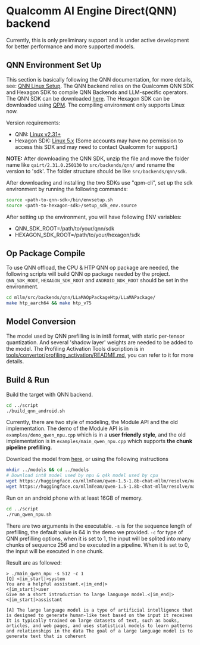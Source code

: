 # Qualcomm AI Engine Direct(QNN) backend

Currently, this is only preliminary support and is under active development for better performance and more supported models.

## QNN Environment Set Up
This section is basically following the QNN documentation, for more details, see: [QNN Linux Setup](https://docs.qualcomm.com/bundle/publicresource/topics/80-63442-50/linux_setup.html).
The QNN backend relies on the Qualcomm QNN SDK and Hexagon SDK to compile QNN Backends and LLM-specific operators. The QNN SDK can be downloaded [here](https://www.qualcomm.com/developer/software/qualcomm-ai-engine-direct-sdk). The Hexagon SDK can be downloaded using [QPM](https://qpm.qualcomm.com/). The compiling environment only supports Linux now.

Version requirements:
* QNN: [Linux v2.31+](https://qpm.qualcomm.com/#/main/tools/details/qualcomm_neural_processing_sdk)
* Hexagon SDK: [Linux 5.x](https://qpm.qualcomm.com/#/main/tools/details/HexagonSDK5.x)  (Some accounts may have no permission to access this SDK and may need to contact Qualcomm for support.)

**NOTE:** After downloading the QNN SDK, unzip the file and move the folder name like `qairt/2.31.0.250130` to `src/backends/qnn/` and rename the version to 'sdk'. The folder structure should be like `src/backends/qnn/sdk`.

After downloading and installing the two SDKs use "qpm-cli", set up the sdk environment by running the following commands:

```bash
source <path-to-qnn-sdk>/bin/envsetup.sh
source <path-to-hexagon-sdk>/setup_sdk_env.source
```

After setting up the environment, you will have following ENV variables:

* QNN_SDK_ROOT=/path/to/your/qnn/sdk
* HEXAGON_SDK_ROOT=/path/to/your/hexagon/sdk

## Op Package Compile

To use QNN offload, the CPU & HTP QNN op package are needed, the following scripts will build QNN op package needed by the project. `QNN_SDK_ROOT`, `HEXAGON_SDK_ROOT` and `ANDROID_NDK_ROOT` should be set in the environment.

```bash
cd mllm/src/backends/qnn/LLaMAOpPackageHtp/LLaMAPackage/
make htp_aarch64 && make htp_v75
```

## Model Conversion

The model used by QNN prefilling is in int8 format, with static per-tensor quantization. And several 'shadow layer' weights are needed to be added to the model. The Profiling Activation Tools discription is in [tools/convertor/profiling_activation/README.md](../../../tools/convertor/profiling_activation/README.md), you can refer to it for more details.

## Build & Run

Build the target with QNN backend.

```bash
cd ../script
./build_qnn_android.sh
```

Currently, there are two style of modeling, the Module API and the old implementation. The demo of the Module API is in `examples/demo_qwen_npu.cpp` which is in a **user friendly style**, and the old implementation is in `examples/main_qwen_npu.cpp` which supports **the chunk pipeline prefilling**.

Download the model from [here](https://huggingface.co/mllmTeam/qwen-1.5-1.8b-chat-mllm/blob/main/), or using the following instructions

```bash
mkdir ../models && cd ../models
# Download int8 model used by npu & q4k model used by cpu
wget https://huggingface.co/mllmTeam/qwen-1.5-1.8b-chat-mllm/resolve/main/qwen-1.5-1.8b-chat-int8.mllm?download=true  -O qwen-1.5-1.8b-chat-int8.mllm
wget https://huggingface.co/mllmTeam/qwen-1.5-1.8b-chat-mllm/resolve/main/qwen-1.5-1.8b-chat-q4k.mllm?download=true  -O qwen-1.5-1.8b-chat-q4k.mllm
```

Run on an android phone with at least 16GB of memory.

```bash
cd ../script
./run_qwen_npu.sh
```

There are two arguments in the executable. `-s` is for the sequence length of prefilling, the default value is 64 in the demo we provided. `-c` for type of QNN prefilling options, when it is set to 1, the input will be splited into many chunks of sequence 256 and be executed in a pipeline. When it is set to 0, the input will be executed in one chunk.

Result are as followed:

```
> ./main_qwen_npu -s 512 -c 1
[Q] <|im_start|>system
You are a helpful assistant.<|im_end|>
<|im_start|>user
Give me a short introduction to large language model.<|im_end|>
<|im_start|>assistant

[A] The large language model is a type of artificial intelligence that is designed to generate human-like text based on the input it receives It is typically trained on large datasets of text, such as books, articles, and web pages, and uses statistical models to learn patterns and relationships in the data The goal of a large language model is to generate text that is coherent
```

